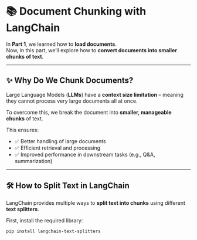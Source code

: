 # 📚 Document Chunking with LangChain

In **Part 1**, we learned how to **load documents**.  
Now, in this part, we’ll explore how to **convert documents into smaller chunks of text**.

---

## ✨ Why Do We Chunk Documents?
Large Language Models (**LLMs**) have a **context size limitation** – meaning they cannot process very large documents all at once.  

To overcome this, we break the document into **smaller, manageable chunks** of text.  

This ensures:
- ✅ Better handling of large documents  
- ✅ Efficient retrieval and processing  
- ✅ Improved performance in downstream tasks (e.g., Q&A, summarization)  

---

## 🛠️ How to Split Text in LangChain
LangChain provides multiple ways to **split text into chunks** using different **text splitters**.  

First, install the required library:

```bash
pip install langchain-text-splitters
